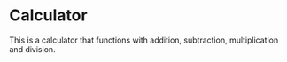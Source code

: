 # Calculator
This is a calculator that functions with addition, subtraction, multiplication and division.
